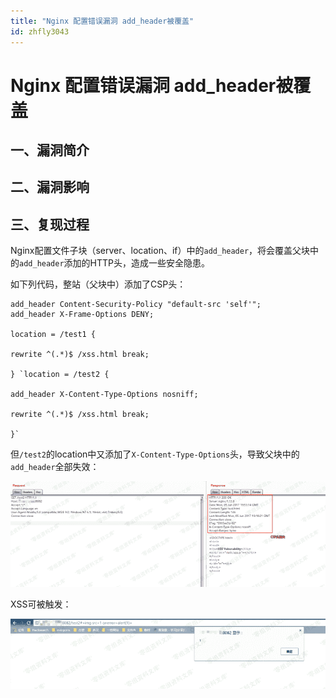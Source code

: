 ```yaml
---
title: "Nginx 配置错误漏洞 add_header被覆盖"
id: zhfly3043
---
```


# Nginx 配置错误漏洞 add_header被覆盖

## 一、漏洞简介

## 二、漏洞影响

## 三、复现过程

Nginx配置文件子块（server、location、if）中的`add_header`，将会覆盖父块中的`add_header`添加的HTTP头，造成一些安全隐患。

如下列代码，整站（父块中）添加了CSP头：

```
add_header Content-Security-Policy "default-src 'self'";
add_header X-Frame-Options DENY;

location = /test1 {

rewrite ^(.*)$ /xss.html break;

} `location = /test2 {

add_header X-Content-Type-Options nosniff;

rewrite ^(.*)$ /xss.html break;

}` 
```

但`/test2`的location中又添加了`X-Content-Type-Options`头，导致父块中的`add_header`全部失效：

![image](../img/cea41357dcdd82a40ce90d6f28536572.png)

XSS可被触发：

![image](../img/4e62cc0c516fd63f65d5ab750df6a61b.png)